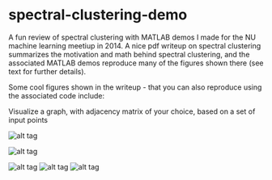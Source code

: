 # spectral-clustering-demo

A fun review of spectral clustering with MATLAB demos I made for the NU machine learning meetiup in 2014.  A nice pdf writeup on spectral clustering summarizes the motivation and math behind spectral clustering, and the associated MATLAB demos reproduce many of the figures shown there (see text for further details).

Some cool figures shown in the writeup - that you can also reproduce using the associated code include:

Visualize a graph, with adjacency matrix of your choice, based on a set of input points

![alt tag](https://raw.githubusercontent.com/jermwatt/spectral-clustering-demo/master/demo-images/smiley_graph.jpg)

![alt tag](https://raw.githubusercontent.com/jermwatt/spectral-clustering-demo/master/demo-images/smiley_comparison.jpg)


![alt tag](https://raw.githubusercontent.com/jermwatt/spectral-clustering-demo/master/demo-images/smiley_graph.jpg)
![alt tag](https://raw.githubusercontent.com/jermwatt/spectral-clustering-demo/master/demo-images/smiley_graph.jpg)
![alt tag](https://raw.githubusercontent.com/jermwatt/spectral-clustering-demo/master/demo-images/smiley_graph.jpg)

